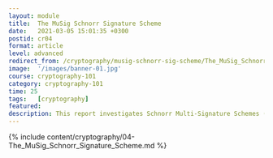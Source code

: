 ```yaml
---
layout: module
title:  The MuSig Schnorr Signature Scheme
date:   2021-03-05 15:01:35 +0300
postid: cr04
format: article
level: advanced
redirect_from: /cryptography/musig-schnorr-sig-scheme/The_MuSig_Schnorr_Signature_Scheme.html
image:  '/images/banner-01.jpg'
course: cryptography-101
category: cryptography-101
time: 25
tags:   [cryptography]
featured:
description: This report investigates Schnorr Multi-Signature Schemes (MuSig), which make use of key aggregation and are provably secure in the *plain public-key model*.
---
```


{% include content/cryptography/04-The_MuSig_Schnorr_Signature_Scheme.md %}
